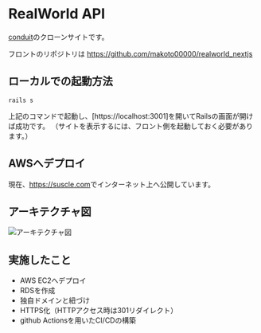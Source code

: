 # RealWorld API

[conduit](https://demo.realworld.io/#/)のクローンサイトです。

フロントのリポジトリは
<https://github.com/makoto00000/realworld_nextjs>

## ローカルでの起動方法

```shell
rails s
```

上記のコマンドで起動し、[https://localhost:3001]を開いてRailsの画面が開けば成功です。
（サイトを表示するには、フロント側を起動しておく必要があります。）

## AWSへデプロイ

現在、<https://suscle.com>でインターネット上へ公開しています。

## アーキテクチャ図

![アーキテクチャ図](https://github.com/makoto00000/realworld_api/assets/65654634/fd1bab7f-cfe0-4f14-bfce-be091545e512)

## 実施したこと

- AWS EC2へデプロイ
- RDSを作成
- 独自ドメインと紐づけ
- HTTPS化（HTTPアクセス時は301リダイレクト）
- github Actionsを用いたCI/CDの構築
